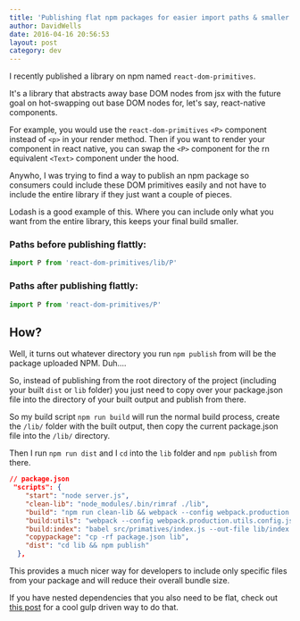 ```yaml
---
title: 'Publishing flat npm packages for easier import paths & smaller consumer bundle sizes'
author: DavidWells
date: 2016-04-16 20:56:53
layout: post
category: dev
---
```

I recently published a library on npm named `react-dom-primitives`.

It's a library that abstracts away base DOM nodes from jsx with the future goal on hot-swapping out base DOM nodes for, let's say, react-native components.

For example, you would use the `react-dom-primitives` `<P>` component instead of `<p>` in your render method. Then if you want to render your component in react native, you can swap the `<P>` component for the rn equivalent `<Text>` component under the hood.

Anywho, I was trying to find a way to publish an npm package so consumers could include these DOM primitives easily and not have to include the entire library if they just want a couple of pieces.

Lodash is a good example of this. Where you can include only what you want from the entire library, this keeps your final build smaller.

### Paths before publishing flattly:

```js
import P from 'react-dom-primitives/lib/P'
```

### Paths after publishing flattly:

```js
import P from 'react-dom-primitives/P'
```

## How?

Well, it turns out whatever directory you run `npm publish` from will be the package uploaded NPM. Duh....

So, instead of publishing from the root directory of the project (including your built `dist` or `lib` folder) you just need to copy over your package.json file into the directory of your built output and publish from there.

So my build script `npm run build` will run the normal build process, create the `/lib/` folder with the built output, then copy the current package.json file into the `/lib/` directory.

Then I run `npm run dist` and I `cd` into the `lib` folder and `npm publish` from there.

```json
// package.json
 "scripts": {
    "start": "node server.js",
    "clean-lib": "node_modules/.bin/rimraf ./lib",
    "build": "npm run clean-lib && webpack --config webpack.production.config.js --colors --progress --inline && npm run build:utils && npm run build:index && npm run copypackage",
    "build:utils": "webpack --config webpack.production.utils.config.js --colors --progress --inline",
    "build:index": "babel src/primatives/index.js --out-file lib/index.js",
    "copypackage": "cp -rf package.json lib",
    "dist": "cd lib && npm publish"
  },
```

This provides a much nicer way for developers to include only specific files from your package and will reduce their overall bundle size.

If you have nested dependencies that you also need to be flat, check out [this post](https://medium.com/@jbscript/publishing-flat-modules-to-npm-4367f5e0c10d) for a cool gulp driven way to do that.
